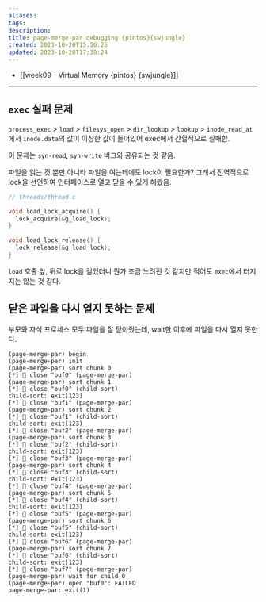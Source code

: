 ```yaml
---
aliases: 
tags: 
description:
title: page-merge-par debugging {pintos}{swjungle}
created: 2023-10-20T15:56:25
updated: 2023-10-20T17:38:24
---
```

- [[week09 - Virtual Memory {pintos} {swjungle}]]
___

## `exec` 실패 문제

`process_exec` > `load` > `filesys_open` > `dir_lookup` > `lookup` > `inode_read_at` 에서 `inode.data`의 값이 이상한 값이 들어있어 exec에서 간헐적으로 실패함.

이 문제는 `syn-read`, `syn-write` 버그와 공유되는 것 같음.

파일을 읽는 것 뿐만 아니라 파일을 여는데에도 lock이 필요한가? 그래서 전역적으로 lock을 선언하여 인터페이스로 열고 닫을 수 있게 해봤음.

```c
// threads/thread.c

void load_lock_acquire() {
  lock_acquire(&g_load_lock);
}

void load_lock_release() {
  lock_release(&g_load_lock);
}

```

`load` 호출 앞, 뒤로 lock을 걸었더니 뭔가 조금 느려진 것 같지만 적어도 `exec`에서 터지지는 않는 것 같다.

## 닫은 파일을 다시 열지 못하는 문제

부모와 자식 프로세스 모두 파일을 잘 닫아줬는데, wait한 이후에 파일을 다시 열지 못한다.

```
(page-merge-par) begin
(page-merge-par) init
(page-merge-par) sort chunk 0
[*] 📴 close "buf0" (page-merge-par)
(page-merge-par) sort chunk 1
[*] 📴 close "buf0" (child-sort)
child-sort: exit(123)
[*] 📴 close "buf1" (page-merge-par)
(page-merge-par) sort chunk 2
[*] 📴 close "buf1" (child-sort)
child-sort: exit(123)
[*] 📴 close "buf2" (page-merge-par)
(page-merge-par) sort chunk 3
[*] 📴 close "buf2" (child-sort)
child-sort: exit(123)
[*] 📴 close "buf3" (page-merge-par)
(page-merge-par) sort chunk 4
[*] 📴 close "buf3" (child-sort)
child-sort: exit(123)
[*] 📴 close "buf4" (page-merge-par)
(page-merge-par) sort chunk 5
[*] 📴 close "buf4" (child-sort)
child-sort: exit(123)
[*] 📴 close "buf5" (page-merge-par)
(page-merge-par) sort chunk 6
[*] 📴 close "buf5" (child-sort)
child-sort: exit(123)
[*] 📴 close "buf6" (page-merge-par)
(page-merge-par) sort chunk 7
[*] 📴 close "buf6" (child-sort)
child-sort: exit(123)
[*] 📴 close "buf7" (page-merge-par)
(page-merge-par) wait for child 0
(page-merge-par) open "buf0": FAILED
page-merge-par: exit(1)
```
